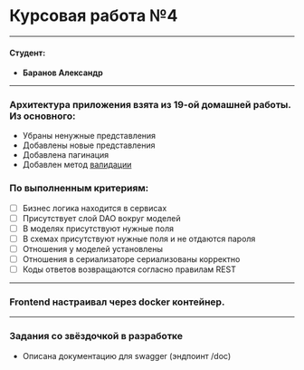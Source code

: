 # Курсовая работа №4
___
#### Студент:
* **Баранов Александр**
___

### Архитектура приложения взята из 19-ой домашней работы. Из основного:
* Убраны ненужные представления
* Добавлены новые представления
* Добавлена пагинация
* Добавлен метод [валидации](app/services/auth.py)

### По выполненным критериям:
- [ ]  Бизнес логика находится в сервисах
- [ ]  Присутствует слой DAO вокруг моделей
- [ ]  В моделях присутствуют нужные поля
- [ ]  В схемах присутствуют нужные поля и не отдаются пароля
- [ ]  Отношения у моделей установлены
- [ ]  Отношения в сериализаторе сериализованы корректно
- [ ]  Коды ответов возвращаются согласно правилам REST 
___
### Frontend настраивал через docker контейнер.

___
### Задания со звёздочкой в разработке

* Описана документацию для swagger (эндпоинт /doc)